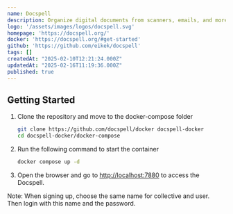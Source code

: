 ```yaml
---
name: Docspell
description: Organize digital documents from scanners, emails, and more.
logo: '/assets/images/logos/docspell.svg'
homepage: 'https://docspell.org/'
docker: 'https://docspell.org/#get-started'
github: 'https://github.com/eikek/docspell'
tags: []
createdAt: "2025-02-10T12:21:24.000Z"
updatedAt: "2025-02-16T11:19:36.000Z"
published: true
---
```


## Getting Started

1. Clone the repository and move to the docker-compose folder
    ```bash
    git clone https://github.com/docspell/docker docspell-docker
    cd docspell-docker/docker-compose
    ```
2. Run the following command to start the container
    ```bash
    docker compose up -d
    ```
3. Open the browser and go to [http://localhost:7880](http://localhost:7880) to access the Docspell.

Note: When signing up, choose the same name for collective and user. Then login with this name and the password.